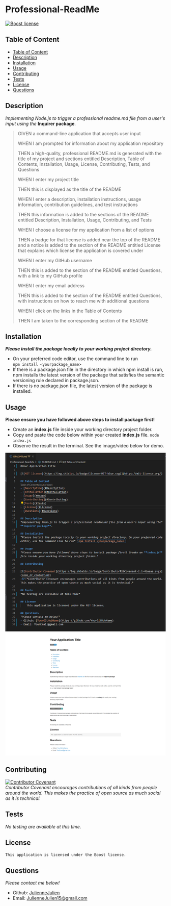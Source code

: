 # Professional-ReadMe

[![Boost license](https://img.shields.io/badge/license-Boost-blue.svg)](https://www.boost.org/LICENSE_1_0.txt)

## Table of Content
- [Table of Content](#table-of-content)
- [Description](#description)
- [Installation](#installation)
- [Usage](#usage)
- [Contributing](#contributing)
- [Tests](#tests)
- [License](#license)
- [Questions](#questions)

## Description
  *Implementing Node.js to trigger a professional readme.md file from a user's input using the* **Inquirer package**.
  
>GIVEN a command-line application that accepts user input
>
>WHEN I am prompted for information about my application repository
>
>THEN a high-quality, professional README.md is generated with the title of my project and sections entitled Description, Table of Contents, Installation, Usage, License, Contributing, Tests, and Questions
>
>WHEN I enter my project title
>
>THEN this is displayed as the title of the README
>
>WHEN I enter a description, installation instructions, usage information, contribution guidelines, and test instructions
>
>THEN this information is added to the sections of the README entitled Description, Installation, Usage, Contributing, and Tests
>
>WHEN I choose a license for my application from a list of options
>
>THEN a badge for that license is added near the top of the README and a notice is added to the section of the README entitled License that explains which license the application is covered under
>
>WHEN I enter my GitHub username
>
>THEN this is added to the section of the README entitled Questions, with a link to my GitHub profile
>
>WHEN I enter my email address
>
>THEN this is added to the section of the README entitled Questions, with instructions on how to reach me with additional questions
>
>WHEN I click on the links in the Table of Contents
>
>THEN I am taken to the corresponding section of the README


## Installation
***Please install the package locally to your working project directory.*** 
- On your preferred code editor, use the command line to run  
`npm install <yourpackage_name>`
- If there is a package.json file in the directory in which npm install is run, npm installs the latest version of the package that satisfies the semantic versioning rule declared in package.json.
- If there is no package.json file, the latest version of the package is installed.



## Usage
**Please ensure you have followed above steps to install package first!**
- Create an **index.js** file inside your working directory project folder. 
- Copy and paste the code below within your created **index.js** file.
`node index.js`
- Observe the result in the terminal. See the image/video below for demo. 

<img src="./Assets/Screenshot_SampleReadMeCode.png">

<img src="./Assets/screencapture-file-C-Users-JayJa-AppData-Local-Temp-mume2023012-7096-w922z0-ft5yd-html-2023-01-12-23_54_27.png">

## Contributing

[![Contributor Covenant](https://img.shields.io/badge/Contributor%20Covenant-2.1-4baaaa.svg)](code_of_conduct.md)
<br>*Contributor Covenant encourages contributions of all kinds from people around the world. This makes the practice of open source as much social as it is technical.*

## Tests
*No testing are available at this time.*

## License
    This application is licensed under the Boost license.

## Questions
*Please contact me below!*
- Github: [JulienneJulien](https://github.com/JulienneJulien)
- Email: JulienneJulien15@gmail.com 
